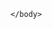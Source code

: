 <!DOCTYPE html>
<html lang="en">
    <head>
        <meta charset="UTF-8">
        <meta name="viewport" content="width=device-width, initial-scale=1.0">
        <title>teste</title>
    </head>
    <body>
        
    </body>
</html>
